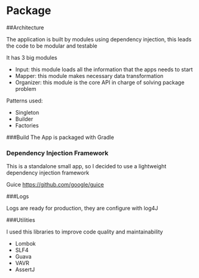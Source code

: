 # Package

##Architecture

The application is built by modules using dependency injection, this leads the code to be modular and testable 

It has 3 big modules
* Input: this module loads all the information that the apps needs to start
* Mapper: this module makes necessary data transformation
* Organizer: this module is the core API in charge of solving package problem

Patterns used:
* Singleton
* Builder 
* Factories

###Build
The App is packaged with Gradle


### Dependency Injection Framework

This is a standalone small app, so I decided to use a lightweight dependency injection framework  

Guice https://github.com/google/guice

###Logs

Logs are ready for production, they are configure with log4J

###Utilities

I used this libraries to improve code quality and maintainability

* Lombok
* SLF4
* Guava 
* VAVR
* AssertJ